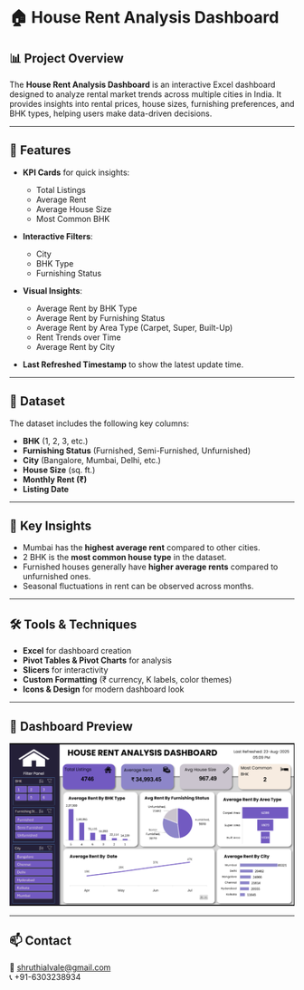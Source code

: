 # 🏠 House Rent Analysis Dashboard  

## 📊 Project Overview  
The **House Rent Analysis Dashboard** is an interactive Excel dashboard designed to analyze rental market trends across multiple cities in India. It provides insights into rental prices, house sizes, furnishing preferences, and BHK types, helping users make data-driven decisions.  

---

## 🚀 Features  
- **KPI Cards** for quick insights:  
  - Total Listings  
  - Average Rent  
  - Average House Size  
  - Most Common BHK  

- **Interactive Filters**:  
  - City  
  - BHK Type  
  - Furnishing Status  

- **Visual Insights**:  
  - Average Rent by BHK Type  
  - Average Rent by Furnishing Status  
  - Average Rent by Area Type (Carpet, Super, Built-Up)  
  - Rent Trends over Time  
  - Average Rent by City  

- **Last Refreshed Timestamp** to show the latest update time.  

---

## 📂 Dataset  
The dataset includes the following key columns:  
- **BHK** (1, 2, 3, etc.)  
- **Furnishing Status** (Furnished, Semi-Furnished, Unfurnished)  
- **City** (Bangalore, Mumbai, Delhi, etc.)  
- **House Size** (sq. ft.)  
- **Monthly Rent (₹)**  
- **Listing Date**  

---

## 🎯 Key Insights  
- Mumbai has the **highest average rent** compared to other cities.  
- 2 BHK is the **most common house type** in the dataset.  
- Furnished houses generally have **higher average rents** compared to unfurnished ones.  
- Seasonal fluctuations in rent can be observed across months.  

---

## 🛠️ Tools & Techniques  
- **Excel** for dashboard creation  
- **Pivot Tables & Pivot Charts** for analysis  
- **Slicers** for interactivity  
- **Custom Formatting** (₹ currency, K labels, color themes)  
- **Icons & Design** for modern dashboard look  

---

## 📸 Dashboard Preview  
![Dashboard Screenshot](Dashboard.png)  

---

## 📫 Contact  
📧 shruthialvale@gmail.com  
📞 +91-6303238934  

